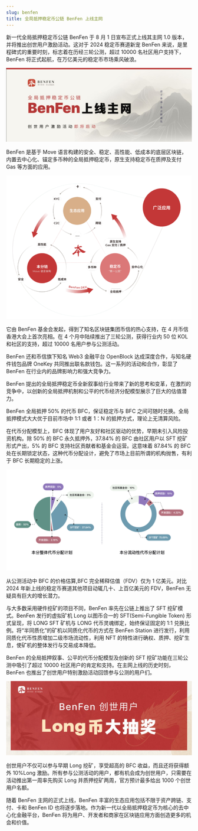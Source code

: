 ```yaml
---
slug: benfen
title: 全局抵押稳定币公链 BenFen 上线主网
---
```


新一代全局抵押稳定币公链 BenFen 于 8 月 1 日宣布正式上线其主网 1.0 版本，并将推出创世用户激励活动。这对于 2024 稳定币赛道新宠 BenFen 来说，是里程碑式的重要时刻，标志着在历经三轮公测，超过 10000 名社区用户支持下，BenFen 将正式起航，在万亿美元的稳定币市场乘风破浪。

<!--truncate-->

![BenFen Mainnet Launched](./launch.jpg)

BenFen 是基于 Move 语言构建的安全、稳定、高性能、低成本的底层区块链，内置去中心化、锚定多币种的全局抵押稳定币，原生支持稳定币在质押及支付 Gas 等方面的应用。

![BenFen Ecosystem](./ecosystem.jpg)

它由 BenFen 基金会发起，得到了知名区块链集团币信的热心支持，在 4 月币信香港大会上首次亮相。在 4 个月中陆续推出了三轮公测，获得行业内 50 位 KOL 和社区的支持，超过 10000 名用户参与公测活动。

BenFen 还和币信旗下知名 Web3 金融平台 OpenBlock 达成深度合作，与知名硬件钱包品牌 OneKey 共同推出联名款钱包。这一系列的活动和合作，彰显了 BenFen 在行业内的品牌影响力和强大竞争力。

BenFen 提出的全局抵押稳定币全新叙事给行业带来了新的思考和变革，在激烈的竞争中，以创新的全局抵押机制和公平的代币经济分配模型展示了巨大的估值潜力。

BenFen 全局抵押 50% 的代币 BFC，保证稳定币与 BFC 之间可随时兑换。全局抵押模式大大优于目前市场中 1:1 或者 1：N 的抵押方式，理论上无清算风险。

在代币分配模型上，BFC 体现了用户友好和社区驱动的优势，早期未引入风险投资机构。除 50% 的 BFC 永久抵押外，37.84% 的 BFC 由社区用户以 SFT 挖矿形式产出，5% 的 BFC 支持社区贡献者和基金会运营。这意味着 87.84% 的 BFC 处在长期锁定状态，这种代币分配设计，避免了市场上目前所谓的机构抛售，有利于 BFC 长期稳定的上涨。

![BenFen Coins](./coin.jpg)

从公测活动中 BFC 的价格估算,BFC 完全稀释估值（FDV）仅为 1 亿美元。对比 2024 年新上线的稳定币赛道其他项目动辄几十、上百亿美元的 FDV，BenFen 无疑具有巨大的增长潜力。

与大多数采用硬件挖矿的项目不同，BenFen 率先在公链上推出了 SFT 挖矿模式。BenFen 发行的虚拟矿机 Long 以图币合一的 SFT(Semi-Fungible Token) 形式呈现，将 LONG SFT 矿机与 LONG 代币灵魂绑定，始终保证固定的 1:1 兑换比例。将“半同质化”的矿机以同质化代币的方式在 BenFen Station 进行发行，利用同质化代币性质增加二级市场流动性，利用 NFT 的特性进行确权、质押、挖矿生息，使矿机的整体发行与交易成本降低。

BenFen 的全局抵押叙事、公平的代币分配模型及创新的 SFT 挖矿功能在三轮公测中吸引了超过 10000 社区用户的肯定和支持。在主网上线的历史时刻，BenFen 也推出了创世用户特别激励活动回馈参与公测的用户们。

![BenFen Long](./long.jpg)

创世用户不仅可以参与早期 Long 挖矿，享受超高的 BFC 收益，而且还将获得额外 10%Long 激励。所有参与公测活动的用户，都有机会成为创世用户，只需要在活动推出第一周率先购买 Long 并质押挖矿两周，官方预计最多给出 1000 个创世用户名额。

随着 BenFen 主网的正式上线，BenFen 丰富的生态应用包括不限于资产跨链、支付、卡和 BenFen ID 也将逐步落地。作为新一代以全局抵押稳定币为核心的去中心化金融平台，BenFen 将为用户、开发者和商家在区块链应用方面创造更多的机会和价值。
